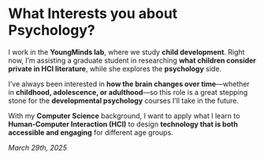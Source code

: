 # What Interests you about Psychology?

I work in the **YoungMinds lab**, where we study **child development**. Right now, I’m assisting a graduate student in researching **what children consider private in HCI literature**, while she explores the **psychology** side.  

I’ve always been interested in **how the brain changes over time**—whether in **childhood, adolescence, or adulthood**—so this role is a great stepping stone for the **developmental psychology** courses I’ll take in the future.  

With my **Computer Science** background, I want to apply what I learn to **Human-Computer Interaction (HCI)** to design **technology that is both accessible and engaging** for different age groups.  

*March 29th, 2025*
